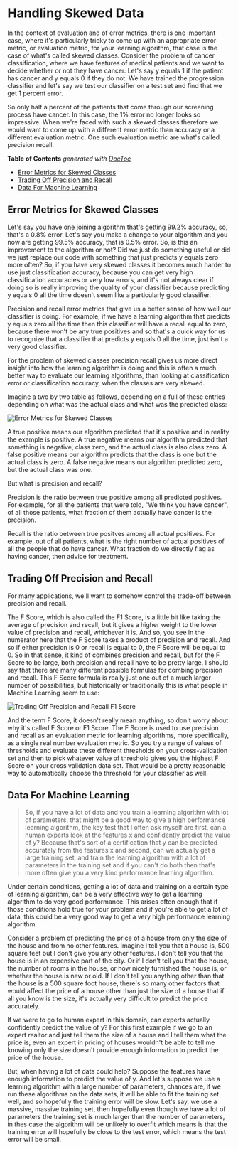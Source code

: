 # Handling Skewed Data

In the context of evaluation and of error metrics, there is one important case, where it's particularly tricky to come up with an appropriate error metric, or evaluation metric, for your learning algorithm, that case is the case of what's called skewed classes. Consider the problem of cancer classification, where we have features of medical patients and we want to decide whether or not they have cancer. Let's say y equals 1 if the patient has cancer and y equals 0 if they do not. We have trained the progression classifier and let's say we test our classifier on a test set and find that we get 1 percent error.

So only half a percent of the patients that come through our screening process have cancer. In this case, the 1% error no longer looks so impressive. When we're faced with such a skewed classes therefore we would want to come up with a different error metric than accuracy or a different evaluation metric. One such evaluation metric are what's called precision recall.

<!-- START doctoc generated TOC please keep comment here to allow auto update -->
<!-- DON'T EDIT THIS SECTION, INSTEAD RE-RUN doctoc TO UPDATE -->
**Table of Contents**  *generated with [DocToc](https://github.com/thlorenz/doctoc)*

- [Error Metrics for Skewed Classes](#error-metrics-for-skewed-classes)
- [Trading Off Precision and Recall](#trading-off-precision-and-recall)
- [Data For Machine Learning](#data-for-machine-learning)

<!-- END doctoc generated TOC please keep comment here to allow auto update -->

## Error Metrics for Skewed Classes

Let's say you have one joining algorithm that's getting 99.2% accuracy, so, that's a 0.8% error. Let's say you make a change to your algorithm and you now are getting 99.5% accuracy, that is 0.5% error. So, is this an improvement to the algorithm or not? Did we just do something useful or did we just replace our code with something that just predicts y equals zero more often? So, if you have very skewed classes it becomes much harder to use just classification accuracy, because you can get very high classification accuracies or very low errors, and it's not always clear if doing so is really improving the quality of your classifier because predicting y equals 0 all the time doesn't seem like a particularly good classifier.

Precision and recall error metrics that give us a better sense of how well our classifier is doing. For example, if we have a learning algorithm that predicts y equals zero all the time then this classifier will have a recall equal to zero, because there won't be any true positives and so that's a quick way for us to recognize that a classifier that predicts y equals 0 all the time, just isn't a very good classifier.

For the problem of skewed classes precision recall gives us more direct insight into how the learning algorithm is doing and this is often a much better way to evaluate our learning algorithms, than looking at classification error or classification accuracy, when the classes are very skewed.

Imagine a two by two table as follows, depending on a full of these entries depending on what was the actual class and what was the predicted class:

![Error Metrics for Skewed Classes](https:/raw.githubusercontent.com/rmolinamir/machine-learning-notes/main/docs/1-supervised-learning/8-handling-skewed-data/images/Error-Metrics%20for%20Skewed%20Classes.png)

A true positive means our algorithm predicted that it's positive and in reality the example is positive.
A true negative means our algorithm predicted that something is negative, class zero, and the actual class is also class zero.
A false positive means our algorithm predicts that the class is one but the actual class is zero.
A false negative means our algorithm predicted zero, but the actual class was one.

But what is precision and recall?

Precision is the ratio between true positive among all predicted positives. For example, for all the patients that were told, "We think you have cancer", of all those patients, what fraction of them actually have cancer is the precision.

Recall is the ratio between true positves among all actual positives. For example, out of all patients, what is the right number of actual positives of all the people that do have cancer. What fraction do we directly flag as having cancer, then advice for treatment.

## Trading Off Precision and Recall

For many applications, we'll want to somehow control the trade-off between precision and recall.

The F Score, which is also called the F1 Score, is a little bit like taking the average of precision and recall, but it gives a higher weight to the lower value of precision and recall, whichever it is. And so, you see in the numerator here that the F Score takes a product of precision and recall. And so if either precision is 0 or recall is equal to 0, the F Score will be equal to 0. So in that sense, it kind of combines precision and recall, but for the F Score to be large, both precision and recall have to be pretty large. I should say that there are many different possible formulas for combing precision and recall. This F Score formula is really just one out of a much larger number of possibilities, but historically or traditionally this is what people in Machine Learning seem to use:

![Trading Off Precision and Recall F1 Score](https:/raw.githubusercontent.com/rmolinamir/machine-learning-notes/main/docs/1-supervised-learning/8-handling-skewed-data/images/Trading-Off%20Precision%20and%20Recall%20F1%20Score.png)

And the term F Score, it doesn't really mean anything, so don't worry about why it's called F Score or F1 Score. The F Score is used to use precision and recall as an evaluation metric for learning algorithms, more specifically, as a single real number evaluation metric. So you try a range of values of thresholds and evaluate these different thresholds on your cross-validation set and then to pick whatever value of threshold gives you the highest F Score on your cross validation data set. That would be a pretty reasonable way to automatically choose the threshold for your classifier as well.

## Data For Machine Learning

> So, if you have a lot of data and you train a learning algorithm with lot of parameters, that might be a good way to give a high performance learning algorithm, the key test that I often ask myself are first, can a human experts look at the features x and confidently predict the value of y? Because that's sort of a certification that y can be predicted accurately from the features x and second, can we actually get a large training set, and train the learning algorithm with a lot of parameters in the training set and if you can't do both then that's more often give you a very kind performance learning algorithm.

Under certain conditions, getting a lot of data and training on a certain type of learning algorithm, can be a very effective way to get a learning algorithm to do very good performance. This arises often enough that if those conditions hold true for your problem and if you're able to get a lot of data, this could be a very good way to get a very high performance learning algorithm.

Consider a problem of predicting the price of a house from only the size of the house and from no other features. Imagine I tell you that a house is, 500 square feet but I don't give you any other features. I don't tell you that the house is in an expensive part of the city. Or if I don't tell you that the house, the number of rooms in the house, or how nicely furnished the house is, or whether the house is new or old. If I don't tell you anything other than that the house is a 500 square foot house, there's so many other factors that would affect the price of a house other than just the size of a house that if all you know is the size, it's actually very difficult to predict the price accurately.

If we were to go to human expert in this domain, can experts actually confidently predict the value of y? For this first example if we go to an expert realtor and just tell them the size of a house and I tell them what the price is, even an expert in pricing of houses wouldn't be able to tell me knowing only the size doesn't provide enough information to predict the price of the house.

But, when having a lot of data could help? Suppose the features have enough information to predict the value of y. And let's suppose we use a learning algorithm with a large number of parameters, chances are, if we run these algorithms on the data sets, it will be able to fit the training set well, and so hopefully the training error will be slow. Let's say, we use a massive, massive training set, then hopefully even though we have a lot of parameters the training set is much larger than the number of parameters, in thes case the algorithm will be unlikely to overfit which means is that the training error will hopefully be close to the test error, which means the test error will be small.
